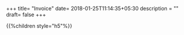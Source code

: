 +++
title= "Invoice"
date= 2018-01-25T11:14:35+05:30
description = ""
draft= false
+++

{{%children style="h5"%}}
